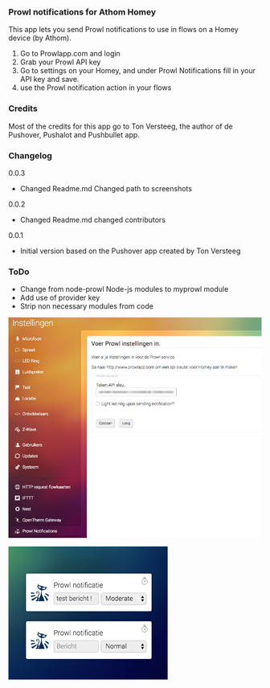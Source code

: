 ### Prowl notifications for Athom Homey

This app lets you send Prowl notifications to use in flows on a Homey device (by Athom).

1. Go to Prowlapp.com and login
2. Grab your Prowl API key
3. Go to settings on your Homey, and under Prowl Notifications fill in your API key and save.
4. use the Prowl notification action in your flows

### Credits

Most of the credits for this app go to Ton Versteeg, the author of de Pushover, Pushalot and Pushbullet app.

### Changelog

0.0.3

- Changed Readme.md Changed path to screenshots

0.0.2

- Changed Readme.md changed contributors

0.0.1

- Initial version based on the Pushover app created by Ton Versteeg

### ToDo

- Change from node-prowl Node-js modules to myprowl module
- Add use of provider key
- Strip non necessary modules from code

![alt text](https://raw.githubusercontent.com/rhannink/org.hannink.prowl/master/screenshots/Settings1_-_Homey.png "Settings of Prowl app")

![alt tag](https://raw.githubusercontent.com/rhannink/org.hannink.prowl/master/screenshots/Flow1_-_Homey.png "Homey action card")
